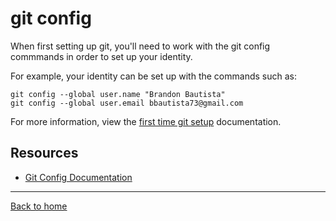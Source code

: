 # git config

When first setting up git, you'll need to work with the git config commmands in order to set up your identity.

For example, your identity can be set up with the commands such as:

```
git config --global user.name "Brandon Bautista"
git config --global user.email bbautista73@gmail.com
```

For more information, view the [first time git setup](https://git-scm.com/book/en/v2/Getting-Started-First-Time-Git-Setup) documentation.

## Resources

- [Git Config Documentation](https://git-scm.com/docs/git-config)

---

[Back to home](../README.md)